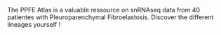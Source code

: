 The PPFE Atlas is a valuable ressource on snRNAseq data from 40 patientes with Pleuroparenchymal Fibroelastosis. Discover the different lineages yourself ! 
